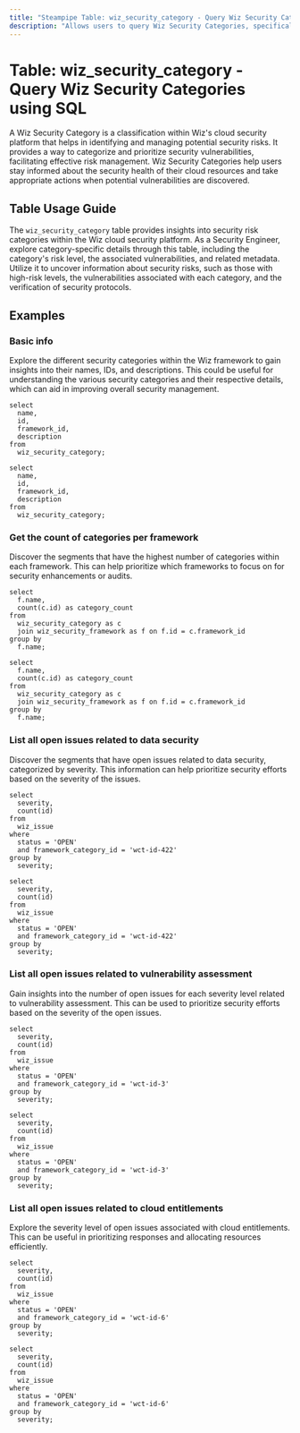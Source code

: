 ```yaml
---
title: "Steampipe Table: wiz_security_category - Query Wiz Security Categories using SQL"
description: "Allows users to query Wiz Security Categories, specifically providing insights into security risk categories and potential vulnerabilities."
---
```


# Table: wiz_security_category - Query Wiz Security Categories using SQL

A Wiz Security Category is a classification within Wiz's cloud security platform that helps in identifying and managing potential security risks. It provides a way to categorize and prioritize security vulnerabilities, facilitating effective risk management. Wiz Security Categories help users stay informed about the security health of their cloud resources and take appropriate actions when potential vulnerabilities are discovered.

## Table Usage Guide

The `wiz_security_category` table provides insights into security risk categories within the Wiz cloud security platform. As a Security Engineer, explore category-specific details through this table, including the category's risk level, the associated vulnerabilities, and related metadata. Utilize it to uncover information about security risks, such as those with high-risk levels, the vulnerabilities associated with each category, and the verification of security protocols.

## Examples

### Basic info
Explore the different security categories within the Wiz framework to gain insights into their names, IDs, and descriptions. This could be useful for understanding the various security categories and their respective details, which can aid in improving overall security management.

```sql+postgres
select
  name,
  id,
  framework_id,
  description
from
  wiz_security_category;
```

```sql+sqlite
select
  name,
  id,
  framework_id,
  description
from
  wiz_security_category;
```

### Get the count of categories per framework
Discover the segments that have the highest number of categories within each framework. This can help prioritize which frameworks to focus on for security enhancements or audits.

```sql+postgres
select
  f.name,
  count(c.id) as category_count
from
  wiz_security_category as c
  join wiz_security_framework as f on f.id = c.framework_id
group by
  f.name;
```

```sql+sqlite
select
  f.name,
  count(c.id) as category_count
from
  wiz_security_category as c
  join wiz_security_framework as f on f.id = c.framework_id
group by
  f.name;
```

### List all open issues related to data security
Discover the segments that have open issues related to data security, categorized by severity. This information can help prioritize security efforts based on the severity of the issues.

```sql+postgres
select
  severity,
  count(id)
from
  wiz_issue
where
  status = 'OPEN'
  and framework_category_id = 'wct-id-422'
group by
  severity;
```

```sql+sqlite
select
  severity,
  count(id)
from
  wiz_issue
where
  status = 'OPEN'
  and framework_category_id = 'wct-id-422'
group by
  severity;
```

### List all open issues related to vulnerability assessment
Gain insights into the number of open issues for each severity level related to vulnerability assessment. This can be used to prioritize security efforts based on the severity of the open issues.

```sql+postgres
select
  severity,
  count(id)
from
  wiz_issue
where
  status = 'OPEN'
  and framework_category_id = 'wct-id-3'
group by
  severity;
```

```sql+sqlite
select
  severity,
  count(id)
from
  wiz_issue
where
  status = 'OPEN'
  and framework_category_id = 'wct-id-3'
group by
  severity;
```

### List all open issues related to cloud entitlements
Explore the severity level of open issues associated with cloud entitlements. This can be useful in prioritizing responses and allocating resources efficiently.

```sql+postgres
select
  severity,
  count(id)
from
  wiz_issue
where
  status = 'OPEN'
  and framework_category_id = 'wct-id-6'
group by
  severity;
```

```sql+sqlite
select
  severity,
  count(id)
from
  wiz_issue
where
  status = 'OPEN'
  and framework_category_id = 'wct-id-6'
group by
  severity;
```
